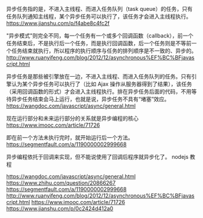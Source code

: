 异步任务指的是，不进入主线程、而进入任务队列（task queue）的任务，只有任务队列通知主线程，某个异步任务可以执行了，该任务才会进入主线程执行。
https://www.jianshu.com/p/f4abe8c4fc2f

"异步模式"则完全不同，每一个任务有一个或多个回调函数（callback），前一个任务结束后，不是执行后一个任务，而是执行回调函数，后一个任务则是不等前一个任务结束就执行，所以程序的执行顺序与任务的排列顺序是不一致的、异步的。
http://www.ruanyifeng.com/blog/2012/12/asynchronous%EF%BC%BFjavascript.html

异步任务是那些被引擎放在一边，不进入主线程、而进入任务队列的任务。只有引擎认为某个异步任务可以执行了（比如 Ajax 操作从服务器得到了结果），该任务（采用回调函数的形式）才会进入主线程执行。排在异步任务后面的代码，不用等待异步任务结束会马上运行，也就是说，异步任务不具有“堵塞”效应。
https://wangdoc.com/javascript/async/general.html

现在运行部分和未来运行部分的关系就是异步编程的核心
https://www.imooc.com/article/71726

即在前一个方法未执行完时，就开始运行后一个方法。
https://segmentfault.com/a/1190000002999668

异步编程依托于回调来实现，但不能说使用了回调后程序就异步化了。
nodejs 教程


https://wangdoc.com/javascript/async/general.html
https://www.zhihu.com/question/20866267
https://segmentfault.com/a/1190000002999668
http://www.ruanyifeng.com/blog/2012/12/asynchronous%EF%BC%BFjavascript.html
https://www.imooc.com/article/71726
https://www.jianshu.com/p/0c2424d412a0